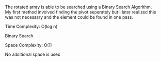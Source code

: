 The rotated array is able to be searched using a Binary Search Algorithm. My first method involved finding the pivot seperately but I later realized this was not necessary and the element could be found in one pass.

Time Complexity: O(log n)

Binary Search

Space Complexity: O(1)

No additional space is used